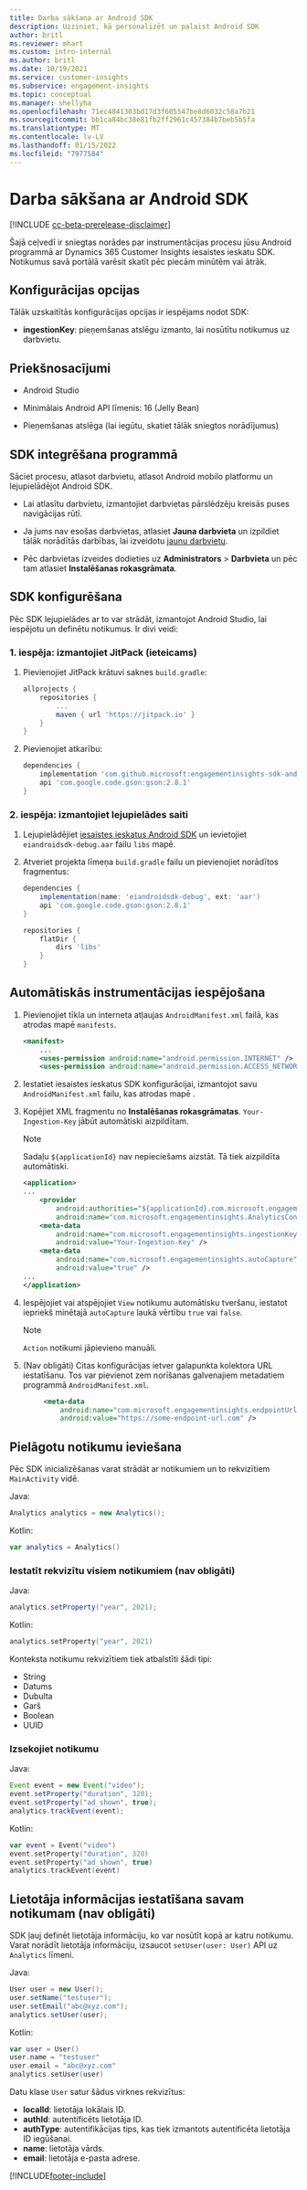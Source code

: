 ```yaml
---
title: Darba sākšana ar Android SDK
description: Uzziniet, kā personalizēt un palaist Android SDK
author: britl
ms.reviewer: mhart
ms.custom: intro-internal
ms.author: britl
ms.date: 10/19/2021
ms.service: customer-insights
ms.subservice: engagement-insights
ms.topic: conceptual
ms.manager: shellyha
ms.openlocfilehash: 71ec4841303bd17d3f605547be8d6032c58a7b21
ms.sourcegitcommit: bb1ca84bc38e81fb2ff2961c457384b7beb5b5fa
ms.translationtype: MT
ms.contentlocale: lv-LV
ms.lasthandoff: 01/15/2022
ms.locfileid: "7977584"
---
```

# <a name="get-started-with-the-android-sdk"></a>Darba sākšana ar Android SDK

[!INCLUDE [cc-beta-prerelease-disclaimer](includes/cc-beta-prerelease-disclaimer.md)]

Šajā ceļvedī ir sniegtas norādes par instrumentācijas procesu jūsu Android programmā ar Dynamics 365 Customer Insights iesaistes ieskatu SDK. Notikumus savā portālā varēsit skatīt pēc piecām minūtēm vai ātrāk.

## <a name="configuration-options"></a>Konfigurācijas opcijas
Tālāk uzskaitītās konfigurācijas opcijas ir iespējams nodot SDK:

- **ingestionKey**: pieņemšanas atslēgu izmanto, lai nosūtītu notikumus uz darbvietu.

## <a name="prerequisites"></a>Priekšnosacījumi

- Android Studio

- Minimālais Android API līmenis: 16 (Jelly Bean)

- Pieņemšanas atslēga (lai iegūtu, skatiet tālāk sniegtos norādījumus)

## <a name="integrate-the-sdk-into-your-application"></a>SDK integrēšana programmā
Sāciet procesu, atlasot darbvietu, atlasot Android mobilo platformu un lejupielādējot Android SDK.

- Lai atlasītu darbvietu, izmantojiet darbvietas pārslēdzēju kreisās puses navigācijas rūtī.

- Ja jums nav esošas darbvietas, atlasiet **Jauna darbvieta** un izpildiet tālāk norādītās darbības, lai izveidotu [jaunu darbvietu](create-workspace.md).

- Pēc darbvietas izveides dodieties uz **Administrators** > **Darbvieta** un pēc tam atlasiet **Instalēšanas rokasgrāmata**.

## <a name="configure-the-sdk"></a>SDK konfigurēšana

Pēc SDK lejupielādes ar to var strādāt, izmantojot Android Studio, lai iespējotu un definētu notikumus. Ir divi veidi:
### <a name="option-1-use-jitpack-recommended"></a>1. iespēja: izmantojiet JitPack (ieteicams)
1. Pievienojiet JitPack krātuvi saknes `build.gradle`:
    ```gradle
    allprojects {
        repositories {
            ...
            maven { url 'https://jitpack.io' }
        }
    }
    ```

1. Pievienojiet atkarību:
    ```gradle
    dependencies {
        implementation 'com.github.microsoft:engagementinsights-sdk-android:v1.0.0'
        api 'com.google.code.gson:gson:2.8.1'
    }
    ```

### <a name="option-2-use-download-link"></a>2. iespēja: izmantojiet lejupielādes saiti
1. Lejupielādējiet [iesaistes ieskatus Android SDK](https://download.pi.dynamics.com/sdk/EI-SDKs/ei-android-sdk.zip) un ievietojiet `eiandroidsdk-debug.aar` failu `libs` mapē.

1. Atveriet projekta līmeņa `build.gradle` failu un pievienojiet norādītos fragmentus:
    ```gradle
    dependencies {
        implementation(name: 'eiandroidsdk-debug', ext: 'aar')
        api 'com.google.code.gson:gson:2.8.1'
    }

    repositories {
        flatDir {
            dirs 'libs'
        }
    }
    ```

## <a name="enable-auto-instrumentation"></a>Automātiskās instrumentācijas iespējošana

1. Pievienojiet tīkla un interneta atļaujas `AndroidManifest.xml` failā, kas atrodas mapē `manifests`.
    ```xml
    <manifest>
        ...
        <uses-permission android:name="android.permission.INTERNET" />
        <uses-permission android:name="android.permission.ACCESS_NETWORK_STATE" />
    ```

1. Iestatiet iesaistes ieskatus SDK konfigurācijai, izmantojot savu `AndroidManifest.xml` failu, kas atrodas mapē .

1. Kopējiet XML fragmentu no **Instalēšanas rokasgrāmatas**. `Your-Ingestion-Key` jābūt automātiski aizpildītam.

   > [!NOTE]
   > Sadaļu `${applicationId}` nav nepieciešams aizstāt. Tā tiek aizpildīta automātiski.


   ```xml
   <application>
   ...
       <provider
           android:authorities="${applicationId}.com.microsoft.engagementinsights.AnalyticsContentProvider"
           android:name="com.microsoft.engagementinsights.AnalyticsContentProvider" />
       <meta-data
           android:name="com.microsoft.engagementinsights.ingestionKey"
           android:value="Your-Ingestion-Key" />
       <meta-data
           android:name="com.microsoft.engagementinsights.autoCapture"
           android:value="true" />
   ...
   </application>
   ```

1. Iespējojiet vai atspējojiet `View` notikumu automātisku tveršanu, iestatot iepriekš minētajā `autoCapture` laukā vērtību `true` vai `false`. 

   >[!NOTE]
   >`Action` notikumi jāpievieno manuāli.

1. (Nav obligāti) Citas konfigurācijas ietver galapunkta kolektora URL iestatīšanu. Tos var pievienot zem norīšanas galvenajiem metadatiem programmā `AndroidManifest.xml`.

   ```xml
        <meta-data
            android:name="com.microsoft.engagementinsights.endpointUrl"
            android:value="https://some-endpoint-url.com" />
   ```

## <a name="implement-custom-events"></a>Pielāgotu notikumu ieviešana

Pēc SDK inicializēšanas varat strādāt ar notikumiem un to rekvizītiem `MainActivity` vidē.


Java:
```java
Analytics analytics = new Analytics();
```

Kotlin:
```kotlin
var analytics = Analytics()
```

### <a name="set-property-for-all-events-optional"></a>Iestatīt rekvizītu visiem notikumiem (nav obligāti)

Java:
```java
analytics.setProperty("year", 2021);
```

Kotlin:
```kotlin
analytics.setProperty("year", 2021)
```

Konteksta notikumu rekvizītiem tiek atbalstīti šādi tipi:
- String
- Datums
- Dubulta
- Garš
- Boolean
- UUID

### <a name="track-an-event"></a>Izsekojiet notikumu

Java:
```java
Event event = new Event("video");
event.setProperty("duration", 320);
event.setProperty("ad_shown", true);
analytics.trackEvent(event);
```

Kotlin:
```kotlin
var event = Event("video")
event.setProperty("duration", 320)
event.setProperty("ad_shown", true)
analytics.trackEvent(event)
```

## <a name="set-user-details-for-your-event-optional"></a>Lietotāja informācijas iestatīšana savam notikumam (nav obligāti)

SDK ļauj definēt lietotāja informāciju, ko var nosūtīt kopā ar katru notikumu. Varat norādīt lietotāja informāciju, izsaucot `setUser(user: User)` API uz `Analytics` līmeni.

Java:
```java
User user = new User();
user.setName("testuser");
user.setEmail("abc@xyz.com");
analytics.setUser(user);
```

Kotlin:
```kotlin
var user = User()
user.name = "testuser"
user.email = "abc@xyz.com"
analytics.setUser(user)
```

Datu klase `User` satur šādus virknes rekvizītus:

- **localId**: lietotāja lokālais ID.
- **authId**: autentificēts lietotāja ID.
- **authType**: autentifikācijas tips, kas tiek izmantots autentificēta lietotāja ID iegūšanai.
- **name**: lietotāja vārds.
- **email**: lietotāja e-pasta adrese.

[!INCLUDE[footer-include](../includes/footer-banner.md)]
